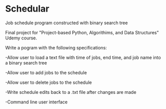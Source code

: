 # Schedular
Job schedule program constructed with binary search tree

Final project for "Project-based Python, Algorithims, and Data Structures" Udemy course.

Write a pogram with the following specifications: 

-Allow user to load a text file with time of jobs, end time, and job name into a binary search tree

-Allow user to add jobs to the schedule

-Allow user to delete jobs to the schedule

-Write schedule edits back to a .txt file after changes are made

-Command line user interface

